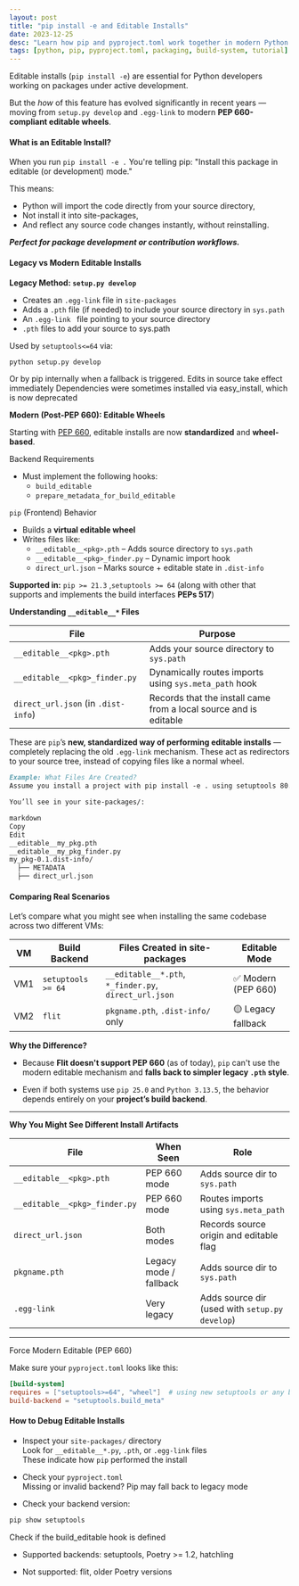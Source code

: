 ```yaml
---
layout: post
title: "pip install -e and Editable Installs"
date: 2023-12-25
desc: "Learn how pip and pyproject.toml work together in modern Python packaging. Understand installation flow, build systems, and best practices."
tags: [python, pip, pyproject.toml, packaging, build-system, tutorial]
---
```


Editable installs (`pip install -e`) are essential for Python developers working on packages under active development. 

But the *how* of this feature has evolved significantly in recent years — moving from `setup.py develop` and `.egg-link` to modern **PEP 660-compliant editable wheels**.

#### What is an Editable Install?
When you run `pip install -e .`
You're telling pip:
"Install this package in editable (or development) mode."

This means:
- Python will import the code directly from your source directory,
- Not install it into site-packages,
- And reflect any source code changes instantly, without reinstalling.

***Perfect for package development or contribution workflows.***

####  Legacy vs  Modern Editable Installs

**Legacy Method: `setup.py develop`**
- Creates an `.egg-link` file in `site-packages`
- Adds a `.pth` file (if needed) to include your source directory in `sys.path`
- An `.egg-link ` file pointing to your source directory
- `.pth` files to add your source to sys.path

Used by `setuptools<=64` via:

```bash
python setup.py develop
```
Or by pip internally when a fallback is triggered.
Edits in source take effect immediately
Dependencies were sometimes installed via easy_install, which is now deprecated

**Modern (Post-PEP 660): Editable Wheels**

Starting with [PEP 660](https://peps.python.org/pep-0660/), editable installs are now **standardized** and **wheel-based**.

Backend Requirements
- Must implement the following hooks:
  - `build_editable`
  - `prepare_metadata_for_build_editable`

`pip` (Frontend) Behavior
- Builds a **virtual editable wheel**
- Writes files like:
  - `__editable__<pkg>.pth` – Adds source directory to `sys.path`
  - `__editable__<pkg>_finder.py` – Dynamic import hook
  - `direct_url.json` – Marks source + editable state in `.dist-info`

**Supported in:**  `pip >= 21.3`  ,`setuptools >= 64` (along with other that supports and implements the build interfaces **PEPs 517**)

**Understanding `__editable__*` Files**

| File                                 | Purpose                                                                 |
|--------------------------------------|-------------------------------------------------------------------------|
| `__editable__<pkg>.pth`              | Adds your source directory to `sys.path`                                |
| `__editable__<pkg>_finder.py`        | Dynamically routes imports using `sys.meta_path` hook                   |
| `direct_url.json` (in `.dist-info`)  | Records that the install came from a local source and is editable       |

These are `pip`’s **new, standardized way of performing editable installs** — completely replacing the old `.egg-link` mechanism.
These act as redirectors to your source tree, instead of copying files like a normal wheel.

```md
Example: What Files Are Created?
Assume you install a project with pip install -e . using setuptools 80.

You’ll see in your site-packages/:

markdown
Copy
Edit
__editable__my_pkg.pth
__editable__my_pkg_finder.py
my_pkg-0.1.dist-info/
  ├── METADATA
  ├── direct_url.json
```

#### Comparing Real Scenarios

Let’s compare what you might see when installing the same codebase across two different VMs:

| VM   | Build Backend     | Files Created in site-packages                          | Editable Mode         |
|------|--------------------|----------------------------------------------------------|------------------------|
| VM1  | `setuptools >= 64` | `__editable__*.pth`, `*_finder.py`, `direct_url.json`    | ✅ Modern (PEP 660)     |
| VM2  | `flit`             | `pkgname.pth`, `.dist-info/` only                        | 🟡 Legacy fallback      |

**Why the Difference?**

- Because **Flit doesn't support PEP 660** (as of today), `pip` can't use the modern editable mechanism and **falls back to simpler legacy `.pth` style**.

- Even if both systems use `pip 25.0` and `Python 3.13.5`, the behavior depends entirely on your **project’s build backend**.

---

**Why You Might See Different Install Artifacts**

| File                             | When Seen             | Role                                         |
|----------------------------------|------------------------|----------------------------------------------|
| `__editable__<pkg>.pth`          | PEP 660 mode           | Adds source dir to `sys.path`                |
| `__editable__<pkg>_finder.py`    | PEP 660 mode           | Routes imports using `sys.meta_path`         |
| `direct_url.json`                | Both modes             | Records source origin and editable flag      |
| `pkgname.pth`                    | Legacy mode / fallback | Adds source dir to `sys.path`                |
| `.egg-link`                      | Very legacy            | Adds source dir (used with `setup.py develop`) |

---


Force Modern Editable (PEP 660)

Make sure your `pyproject.toml` looks like this:

```toml
[build-system]
requires = ["setuptools>=64", "wheel"]  # using new setuptools or any backend that fits the PEPs built standard
build-backend = "setuptools.build_meta"
```

#### How to Debug Editable Installs

- Inspect your `site-packages/` directory  
  Look for `__editable__*.py`, `.pth`, or `.egg-link` files  
  These indicate how `pip` performed the install

- Check your `pyproject.toml`  
  Missing or invalid backend? Pip may fall back to legacy mode

- Check your backend version:

```bash
pip show setuptools
```
Check if the build_editable hook is defined

- Supported backends: setuptools, Poetry >= 1.2, hatchling

- Not supported: flit, older Poetry versions